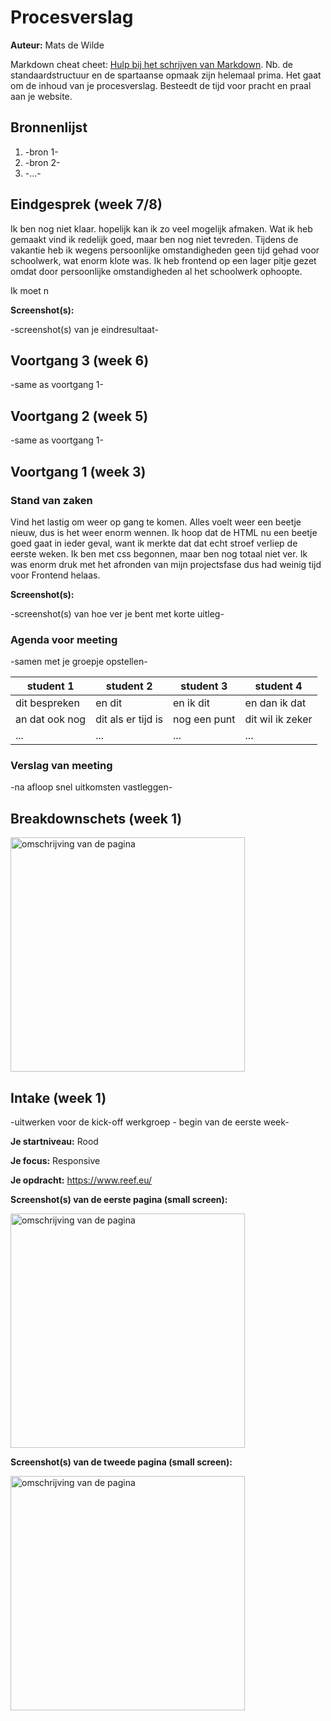 # Procesverslag
**Auteur:** Mats de Wilde

Markdown cheat cheet: [Hulp bij het schrijven van Markdown](https://github.com/adam-p/markdown-here/wiki/Markdown-Cheatsheet). Nb. de standaardstructuur en de spartaanse opmaak zijn helemaal prima. Het gaat om de inhoud van je procesverslag. Besteedt de tijd voor pracht en praal aan je website.



## Bronnenlijst
1. -bron 1-
2. -bron 2-
3. -...-



## Eindgesprek (week 7/8)

Ik ben nog niet klaar. hopelijk kan ik zo veel mogelijk afmaken. Wat ik heb gemaakt vind ik redelijk goed, maar ben nog niet tevreden. Tijdens de vakantie heb ik wegens persoonlijke omstandigheden geen tijd gehad voor schoolwerk, wat enorm klote was. Ik heb frontend op een lager pitje gezet omdat door persoonlijke omstandigheden al het schoolwerk ophoopte. 

Ik moet n

**Screenshot(s):**

-screenshot(s) van je eindresultaat-



## Voortgang 3 (week 6)

-same as voortgang 1-



## Voortgang 2 (week 5)

-same as voortgang 1-



## Voortgang 1 (week 3)

### Stand van zaken

Vind het lastig om weer op gang te komen. Alles voelt weer een beetje nieuw, dus is het weer enorm wennen. Ik hoop dat de HTML nu een beetje goed gaat in ieder geval, want ik merkte dat dat echt stroef verliep de eerste weken. Ik ben met css begonnen, maar ben nog totaal niet ver. Ik was enorm druk met het afronden van mijn projectsfase dus had weinig tijd voor Frontend helaas.

**Screenshot(s):**

-screenshot(s) van hoe ver je bent met korte uitleg-

### Agenda voor meeting

-samen met je groepje opstellen-

| student 1      | student 2          | student 3    | student 4        |
| ---            | ---                | ---          | ---              |
| dit bespreken  | en dit             | en ik dit    | en dan ik dat    |
| an dat ook nog | dit als er tijd is | nog een punt | dit wil ik zeker |
| ...            | ...                | ...          | ...              |

### Verslag van meeting

-na afloop snel uitkomsten vastleggen-



## Breakdownschets (week 1)



<img src="images/Breakdownschets.svg" width="375px" alt="omschrijving van de pagina">

## Intake (week 1)
-uitwerken voor de kick-off werkgroep - begin van de eerste week-

**Je startniveau:** Rood

**Je focus:** Responsive

**Je opdracht:** https://www.reef.eu/

**Screenshot(s) van de eerste pagina (small screen):**

<img src="images/screencapture-reef-eu-2020-11-16-16_05_18.png" width="375px" alt="omschrijving van de pagina">

**Screenshot(s) van de tweede pagina (small screen):**

<img src="images/screencapture-reef-eu-heren-2020-11-16-16_05_34.png" width="375px" alt="omschrijving van de pagina">
